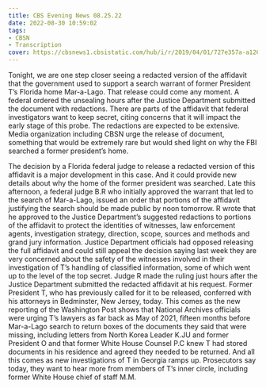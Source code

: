 ```yaml
---
title: CBS Evening News 08.25.22
date: 2022-08-30 10:59:02
tags:
- CBSN
- Transcription
cover: https://cbsnews1.cbsistatic.com/hub/i/r/2019/04/01/727e357a-a126-4138-a2c5-4d3222669d57/thumbnail/640x360/3ff2761028dc5c65cc4f07acd54bcd5c/cbsn2-logo-1920x1080.jpg
---
```

Tonight, we are one step closer seeing a redacted version of the affidavit that the government used to support a search warrant of former President T’s Florida home Mar-a-Lago. That release could come any moment. A federal ordered the unsealing hours after the Justice Department submitted the document with redactions. There are parts of the affidavit that federal investigators want to keep secret, citing concerns that it will impact the early stage of this probe. The redactions are expected to be extensive. Media organization including CBSN urge the release of document, something that would be extremely rare but would shed light on why the FBI searched a former president’s home. 

The decision by a Florida federal judge to release a redacted version of this affidavit is a major development in this case. And it could provide new details about why the home of the former president was searched. Late this afternoon, a federal judge B.R who initially approved the warrant that led to the search of Mar-a-Lago, issued an order that portions of the affidavit justifying the search should be made public by noon tomorrow. R wrote that he approved to the Justice Department’s suggested redactions to portions of the affidavit to protect the identities of witnesses, law enforcement agents, investigation strategy, direction, scope, sources and methods and grand jury information. Justice Department officials had opposed releasing the full affidavit and could still appeal the decision saying last week they are very concerned about the safety of the witnesses involved in their investigation of T’s handling of classified information, some of which went up to the level of the top secret. Judge R made the ruling just hours after the Justice Department submitted the redacted affidavit at his request. Former President T, who has previously called for it to be released, conferred with his attorneys in Bedminster, New Jersey, today. This comes as the new reporting of the Washington Post shows that National Archives officials were urging T’s lawyers as far back as May of 2021, fifteen months before Mar-a-Lago search to return boxes of the documents they said that were missing, including letters from North Korea Leader K.JU and former President O and that former White House Counsel P.C knew T had stored documents in his residence and agreed they needed to be returned. And all this comes as new investigations of T in Georgia ramps up. Prosecutors say today, they want to hear more from members of T’s inner circle, including former White House chief of staff M.M.
